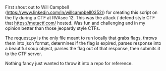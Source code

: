 First shout out to Will Campbell (https://www.linkedin.com/in/willcampbell0352/) for creating this script on the fly during a CTF at RVAsec 12.  This was the attack / defend style CTF that https://metactf.com/ hosted.  Was fun and challenging and in my opinion better than those jeopardy style CTFs.

The request.py is the only file meant to run locally that grabs flags, throws them into json format, determines if the flag is expired, parses response into a beautiful soup object, parses the flag out of that response, then submits it to the CTF server.

Nothing fancy just wanted to throw it into a repo for reference.
